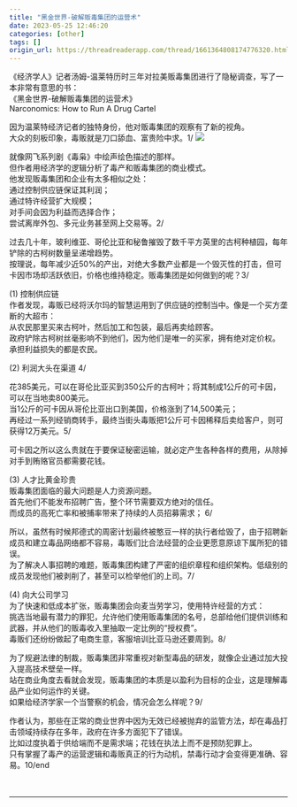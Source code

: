 ```yaml
---
title: "黑金世界-破解贩毒集团的运营术"
date: 2023-05-25 12:46:20
categories: [other]
tags: []
origin_url: https://threadreaderapp.com/thread/1661364808174776320.html
---
```

《经济学人》记者汤姆-温莱特历时三年对拉美贩毒集团进行了隐秘调查，写了一本非常有意思的书：  
《黑金世界-破解贩毒集团的运营术》  
Narconomics: How to Run A Drug Cartel  
  
因为温莱特经济记者的独特身份，他对贩毒集团的观察有了新的视角。  
大众的刻板印象，毒贩就是刀口舔血、富贵险中求。1/ [![](https://note-2019-images.oss-cn-hangzhou.aliyuncs.com/7e4d50ea.jpe)](https://pbs.twimg.com/media/Fw5PfaUaQAAoJyh.jpg)

就像网飞系列剧《毒枭》中绘声绘色描述的那样。  
但作者用经济学的逻辑分析了毒产和贩毒集团的商业模式。  
他发现贩毒集团和企业有太多相似之处：  
通过控制供应链保证其利润；  
通过特许经营扩大规模；  
对手间会因为利益而选择合作；  
尝试离岸外包、多元业务甚至网上交易等。2/

过去几十年，玻利维亚、哥伦比亚和秘鲁摧毁了数千平方英里的古柯种植园，每年铲除的古柯树数量呈递增趋势。  
按理说，每年减少近50%的产出，对绝大多数产业都是一个毁灭性的打击，但可卡因市场却活跃依旧，价格也维持稳定。贩毒集团是如何做到的呢？3/

(1) 控制供应链  
作者发现，毒贩已经将沃尔玛的智慧运用到了供应链的控制当中。像是一个买方垄断的大超市：  
从农民那里买来古柯叶，然后加工和包装，最后再卖给顾客。  
政府铲除古柯树丝毫影响不到他们，因为他们是唯一的买家，拥有绝对定价权。  
承担利益损失的都是农民。  
  
(2) 利润大头在渠道 4/

花385美元，可以在哥伦比亚买到350公斤的古柯叶；将其制成1公斤的可卡因，可以在当地卖800美元。  
当1公斤的可卡因从哥伦比亚出口到美国，价格涨到了14,500美元；  
再经过一系列经销商转手，最终当街头毒贩把1公斤可卡因稀释后卖给客户，则可获得12万美元。5/

可卡因之所以这么贵就在于要保证秘密运输，就必定产生各种各样的费用，从除掉对手到贿赂官员都需要花钱。  
  
(3) 人才比黄金珍贵  
贩毒集团面临的最大问题是人力资源问题。  
首先他们不能发布招聘广告，整个环节需要双方绝对的信任。  
而成员的高死亡率和被捕率带来了持续的人员招募需求； 6/

所以，虽然有时候邦德式的周密计划最终被憨豆一样的执行者给毁了，由于招聘新成员和建立毒品网络都不容易，毒贩们比合法经营的企业更愿意原谅下属所犯的错误。  
为了解决人事招聘的难题，贩毒集团构建了严密的组织章程和组织架构。低级别的成员发现他们被剥削了，甚至可以检举他们的上司。7/

(4) 向大公司学习  
为了快速和低成本扩张，贩毒集团会向麦当劳学习，使用特许经营的方式：  
挑选当地最有潜力的罪犯，允许他们使用贩毒集团的名号，总部给他们提供训练和武器，并从他们的贩毒收入里抽取一定比例的“授权费”。  
毒贩们还纷纷做起了电商生意，客服培训比亚马逊还要周到。8/

为了规避法律的制裁，贩毒集团非常重视对新型毒品的研发，就像企业通过加大投入提高技术壁垒一样。  
站在商业角度去看就会发现，贩毒集团的本质是以盈利为目标的企业，这是理解毒品产业如何运作的关键。  
如果给经济学家一个当警察的机会，情况会怎么样呢？9/

作者认为，那些在正常的商业世界中因为无效已经被抛弃的监管方法，却在毒品打击领域持续存在多年，政府在许多方面犯下了错误。  
比如过度执着于供给端而不是需求端；花钱在执法上而不是预防犯罪上。  
只有掌握了毒产的运营逻辑和毒贩真正的行为动机，禁毒行动才会变得更准确、容易。10/end

　

* * *
    
